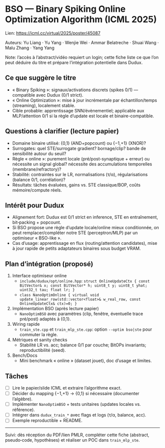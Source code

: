 # BSO — Binary Spiking Online Optimization Algorithm (ICML 2025)

Lien: https://icml.cc/virtual/2025/poster/45087

Auteurs: Yu Liang · Yu Yang · Wenjie Wei · Ammar Belatreche · Shuai Wang · Malu Zhang · Yang Yang

Note: l’accès à l’abstract/vidéo requiert un login; cette fiche liste ce que l’on peut déduire du titre et prépare l’intégration potentielle dans Dudux.

## Ce que suggère le titre
- « Binary Spiking »: signaux/activations discrets (spikes 0/1) — compatible avec Dudux (0/1 strict).
- « Online Optimization »: mise à jour incrémentale par échantillon/temps (streaming), localement stable.
- Cible probable: apprentissage SNN/évènementiel; applicable aux MLP/attention 0/1 si la règle d’update est locale et binaire-compatible.

## Questions à clarifier (lecture papier)
- Domaine binaire utilisé: {0,1} (AND+popcount) ou {−1,+1} (XNOR)?
- Surrogates: quel STE/surrogate gradient? bornage/clip? bande de sensibilité autour du seuil?
- Règle « online »: purement locale (pré/post-synaptique + erreur) ou nécessite un signal global? nécessite des accumulations temporelles (membrane/refractory)?
- Stabilité: contraintes sur le LR, normalisations (τ/α), régularisations (balance 0/1, corrélation)?
- Résultats: tâches évaluées, gains vs. STE classique/BOP, coûts mémoire/compute réels.

## Intérêt pour Dudux
- Alignement fort: Dudux est 0/1 strict en inference, STE en entraînement, bit‑packing + popcount.
- Si BSO propose une règle d’update locale/online mieux conditionnée, on peut remplacer/compléter notre STE (perceptron/MLP) par un optimiseur « BSO-like ».
- Cas d’usage: apprentissage en flux (routing/attention candidates), mise à jour rapide de petits adaptateurs binaires sous budget VRAM.

## Plan d’intégration (proposé)
1) Interface optimiseur online
   - `include/dudux/opt/online.hpp`: `struct OnlineUpdateCtx { const BitVector& x; const BitVector* h; uint8_t y; uint8_t yhat; uint32_t tau; float lr; }`
   - `class NanoOptimOnline { virtual void update_linear_row(std::vector<float>& w_real_row, const OnlineUpdateCtx& ctx)=0; }`
2) Implémentation BSO (après lecture papier)
   - `NanoOptimBSO` avec paramètres (clip, fenêtre, éventuelle trace pré/post) adaptés à {0,1}.
3) Wiring rapide
   - `train_ste.cpp` et `train_mlp_ste.cpp`: option `--optim bso|ste` pour commuter la règle.
4) Métriques et sanity checks
   - Stabilité LR vs. acc; balance 0/1 par couche; BitOPs invariants; reproductibilité (seed).
5) Bench/Docs
   - Mini benchmark « online » (dataset jouet), doc d’usage et limites.

## Tâches
- [ ] Lire le papier/slide ICML et extraire l’algorithme exact.
- [ ] Décider du mapping {−1,+1} → {0,1} si nécessaire (documenter l’algèbre).
- [ ] Implémenter `NanoOptimBSO` + tests unitaires (updates locales vs. référence).
- [ ] Intégrer dans `dudux_train_*` avec flags et logs (τ/α, balance, acc).
- [ ] Exemple reproductible + README.

---

Suivi: dès réception du PDF/lien PMLR, compléter cette fiche (abstract, pseudo‑code, hypothèses) et réaliser un POC dans `train_mlp_ste`.
